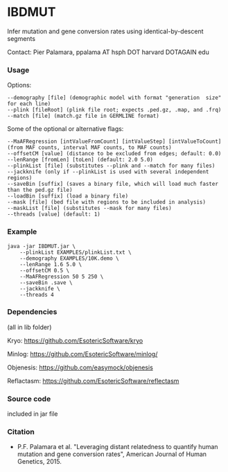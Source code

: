# IBDMUT
Infer mutation and gene conversion rates using identical-by-descent segments

Contact: Pier Palamara, ppalama AT hsph DOT harvard DOTAGAIN edu

### Usage

Options:

    --demography [file] (demographic model with format "generation	size" for each line)
    --plink [fileRoot] (plink file root; expects .ped.gz, .map, and .frq)
    --match [file] (match.gz file in GERMLINE format)
	
Some of the optional or alternative flags:

    --MaAFRegression [intValueFromCount] [intValueStep] [intValueToCount] (from MAF counts, interval MAF counts, to MAF counts)
    --offsetCM [value] (distance to be excluded from edges; default: 0.0)
    --lenRange [fromLen] [toLen] (default: 2.0 5.0)
    --plinkList [file] (substitutes --plink and --match for many files)
    --jackknife (only if --plinkList is used with several independent regions)
    --saveBin [suffix] (saves a binary file, which will load much faster than the ped.gz file)
    --loadBin [suffix] (load a binary file)
    --mask [file] (bed file with regions to be included in analysis)
    --maskList [file] (substitutes --mask for many files)
    --threads [value] (default: 1)

### Example

    java -jar IBDMUT.jar \
    	--plinkList EXAMPLES/plinkList.txt \
    	--demography EXAMPLES/10K.demo \
    	--lenRange 1.6 5.0 \
    	--offsetCM 0.5 \
    	--MaAFRegression 50 5 250 \
    	--saveBin .save \
    	--jackknife \
    	--threads 4

### Dependencies

(all in lib folder)

Kryo: https://github.com/EsotericSoftware/kryo

Minlog: https://github.com/EsotericSoftware/minlog/

Objenesis: https://github.com/easymock/objenesis

Reflactasm: https://github.com/EsotericSoftware/reflectasm

### Source code

included in jar file

### Citation

- P.F. Palamara et al. "Leveraging distant relatedness to quantify human mutation and gene conversion rates", American Journal of Human Genetics, 2015.
